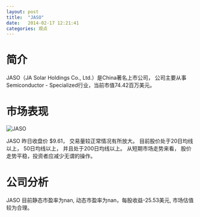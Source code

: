```yaml
---
layout: post
title:  "JASO"
date:   2014-02-17 12:21:41
categories: 观点
---
```


# 简介
JASO（JA Solar Holdings Co., Ltd.）是China著名上市公司，
公司主要从事Semiconductor - Specialized行业，当前市值74.42百万美元。

# 市场表现

![JASO](http://finviz.com/chart.ashx?t=JASO&ty=c&ta=1&p=d&s=l)

JASO 昨日收盘价 $9.61，
交易量较正常情况有所放大。
目前股价处于20日均线以上，
50日均线以上，
并且处于200日均线以上。
从短期市场走势来看，
股价走势平稳，投资者应减少无谓的操作。

# 公司分析
JASO 目前静态市盈率为nan, 动态市盈率为nan，每股收益-25.53美元,
市场估值较为合理。
